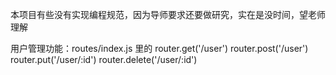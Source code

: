 本项目有些没有实现编程规范，因为导师要求还要做研究，实在是没时间，望老师理解

用户管理功能：routes/index.js 里的 router.get('/user')    router.post('/user')  router.put('/user/:id')   router.delete('/user/:id')

